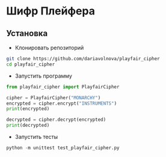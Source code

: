 # Шифр Плейфера 

## Установка
- Клонировать репозиторий
```bash
git clone https://github.com/dariavolnova/playfair_cipher
cd playfair_cipher
```
- Запустить программу
``` python
from playfair_cipher import PlayfairCipher

cipher = PlayfairCipher("MONARCHY")
encrypted = cipher.encrypt("INSTRUMENTS")
print(encrypted)

decrypted = cipher.decrypt(encrypted)
print(decrypted) 
```
- Запустить тесты
``` python
python -m unittest test_playfair_cipher.py
```

